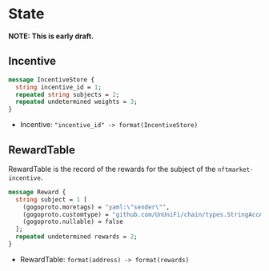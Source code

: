 # State

**NOTE: This is early draft.**

## Incentive

```protobuf
message IncentiveStore {
  string incentive_id = 1;
  repeated string subjects = 2;
  repeated undetermined weights = 3;
}
```

- Incentive: `"incentive_id" -> format(IncentiveStore)`

## RewardTable

RewardTable is the record of the rewards for the subject of the `nftmarket-incentive`.

```protobuf
message Reward {
  string subject = 1 [
    (gogoproto.moretags) = "yaml:\"sender\"",
    (gogoproto.customtype) = "github.com/UnUniFi/chain/types.StringAccAddress",
    (gogoproto.nullable) = false
  ];
  repeated undetermined rewards = 2;  
}
```

- RewardTable: `format(address) -> format(rewards)`

